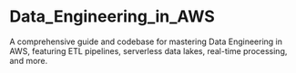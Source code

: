 # Data_Engineering_in_AWS
A comprehensive guide and codebase for mastering Data Engineering in AWS, featuring ETL pipelines, serverless data lakes, real-time processing, and more.
